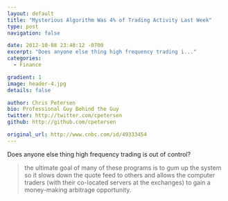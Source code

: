 ```yaml
---
layout: default
title: "Mysterious Algorithm Was 4% of Trading Activity Last Week"
type: post
navigation: false

date: 2012-10-08 23:48:12 -0700
excerpt: "Does anyone else thing high frequency trading i..."
categories:
  - Finance

gradient: 1
image: header-4.jpg
details: false

author: Chris Petersen
bio: Professional Guy Behind the Guy
twitter: http://twitter.com/cpetersen
github: http://github.com/cpetersen

original_url: http://www.cnbc.com/id/49333454
---
```



Does anyone else thing high frequency trading is out of control?

 > the ultimate goal of many of these programs is to gum up the system so it slows down the quote feed to others and allows the computer traders (with their co-located servers at the exchanges) to gain a money-making arbitrage opportunity.

